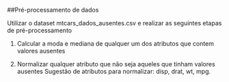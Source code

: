 ##Pré-processamento de dados 

Utilizar o dataset mtcars_dados_ausentes.csv e realizar as seguintes etapas de pré-processamento

1) Calcular a moda e mediana de qualquer um dos atributos que contem valores ausentes

2) Normalizar qualquer atributo que não seja aqueles que tinham valores ausentes
Sugestão de atributos para normalizar: disp, drat, wt, mpg.
